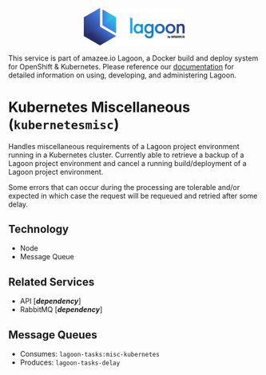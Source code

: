 <p align="center"><img
src="https://raw.githubusercontent.com/amazeeio/lagoon/master/docs/images/lagoon-logo.png"
alt="The Lagoon logo is a blue hexagon split in two pieces with an L-shaped cut"
width="40%"></p>

This service is part of amazee.io Lagoon, a Docker build and deploy system for
OpenShift & Kubernetes. Please reference our [documentation] for detailed
information on using, developing, and administering Lagoon.

# Kubernetes Miscellaneous (`kubernetesmisc`)

Handles miscellaneous requirements of a Lagoon project environment running in a
Kubernetes cluster. Currently able to retrieve a backup of a Lagoon project
environment and cancel a running build/deployment of a Lagoon project
environment.

Some errors that can occur during the processing are tolerable and/or expected
in which case the request will be requeued and retried after some delay.

## Technology

* Node
* Message Queue

## Related Services

* API [***dependency***]
* RabbitMQ [***dependency***]

## Message Queues

* Consumes: `lagoon-tasks:misc-kubernetes`
* Produces: `lagoon-tasks-delay`

[documentation]: https://lagoon.readthedocs.io/

